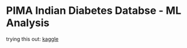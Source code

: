 # PIMA Indian Diabetes Databse - ML Analysis

trying this out: [kaggle](https://www.kaggle.com/uciml/pima-indians-diabetes-database)
